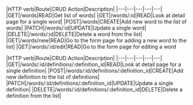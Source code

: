|HTTP verb|Route|CRUD Action|Description|
|---|---|---|---|---|
|GET|/words|READ|Get list of words|
|GET|/words/:id|READ|Look at detail page for a single word|
|POST|/words|CREATE|Add new word to the list of words|
|PATCH|/words/:id|UPDATE|Update a single word|
|DELETE|/words/:id|DELETE|Delete a word from the list|
|GET|/words/new|READ|Go to the form page for adding a new word to the list|
|GET|/words/:id/edit|READ|Go to the form page for editing a word


|HTTP verb|Route|CRUD Action|Description|
|---|---|---|---|---|
|GET|/words/:id/definitions/:definition_id|READ|Look at detail page for a single definition|
|POST|/words/:id/definitions/:definition_id|CREATE|Add new definition to the list of definitions|
|PATCH|/words/:id/definitions/:definition_id|UPDATE|Update a single definition|
|DELETE|/words/:id/definitions/:definition_id|DELETE|Delete a definition from the list|

